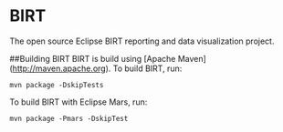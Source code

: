 # BIRT
The open source Eclipse BIRT reporting and data visualization project. 


##Building BIRT
BIRT is build using [Apache Maven] (http://maven.apache.org).
To build BIRT, run:

    mvn package -DskipTests 

To build BIRT with Eclipse Mars, run:

    mvn package -Pmars -DskipTest
